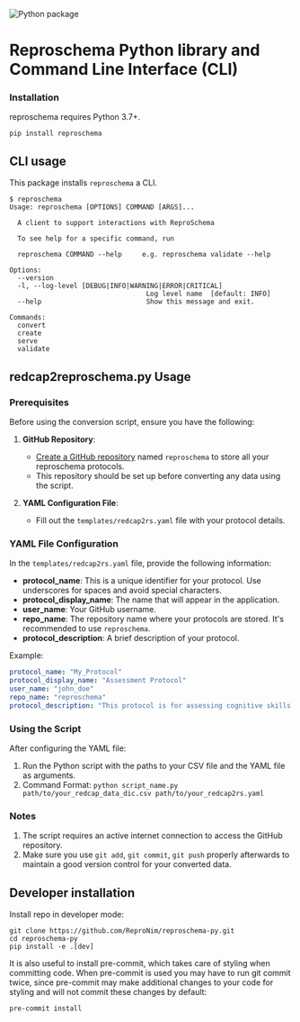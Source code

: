 ![Python package](https://github.com/ReproNim/reproschema-py/workflows/Python%20package/badge.svg?branch=master)

# Reproschema Python library and Command Line Interface (CLI)


### Installation

reproschema requires Python 3.7+.

```
pip install reproschema
```

## CLI usage

This package installs `reproschema` a CLI.

```
$ reproschema
Usage: reproschema [OPTIONS] COMMAND [ARGS]...

  A client to support interactions with ReproSchema

  To see help for a specific command, run

  reproschema COMMAND --help     e.g. reproschema validate --help

Options:
  --version
  -l, --log-level [DEBUG|INFO|WARNING|ERROR|CRITICAL]
                                  Log level name  [default: INFO]
  --help                          Show this message and exit.

Commands:
  convert
  create
  serve
  validate
```

## redcap2reproschema.py Usage

### Prerequisites
Before using the conversion script, ensure you have the following:

1. **GitHub Repository**: 
   - [Create a GitHub repository](https://docs.github.com/en/repositories/creating-and-managing-repositories/creating-a-new-repository) named `reproschema` to store all your reproschema protocols. 
   - This repository should be set up before converting any data using the script.

2. **YAML Configuration File**:
   - Fill out the `templates/redcap2rs.yaml` file with your protocol details.

### YAML File Configuration
In the `templates/redcap2rs.yaml` file, provide the following information:

- **protocol_name**: This is a unique identifier for your protocol. Use underscores for spaces and avoid special characters.
- **protocol_display_name**: The name that will appear in the application.
- **user_name**: Your GitHub username.
- **repo_name**: The repository name where your protocols are stored. It's recommended to use `reproschema`.
- **protocol_description**: A brief description of your protocol.

Example:
```yaml
protocol_name: "My_Protocol"
protocol_display_name: "Assessment Protocol"
user_name: "john_doe"
repo_name: "reproschema"
protocol_description: "This protocol is for assessing cognitive skills."
```

### Using the Script

After configuring the YAML file:

1. Run the Python script with the paths to your CSV file and the YAML file as arguments.
2. Command Format: `python script_name.py path/to/your_redcap_data_dic.csv path/to/your_redcap2rs.yaml`

### Notes
1. The script requires an active internet connection to access the GitHub repository.
2. Make sure you use `git add`, `git commit`, `git push` properly afterwards to maintain a good version control for your converted data.

## Developer installation

Install repo in developer mode:

```
git clone https://github.com/ReproNim/reproschema-py.git
cd reproschema-py
pip install -e .[dev]
```

It is also useful to install pre-commit, which takes care of styling when
committing code. When pre-commit is used you may have to run git commit twice,
since pre-commit may make additional changes to your code for styling and will
not commit these changes by default:

```
pre-commit install
```
